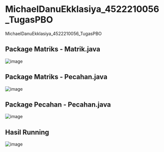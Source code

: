 # MichaelDanuEkklasiya_4522210056_TugasPBO
MichaelDanuEkklasiya_4522210056_TugasPBO

## Package Matriks - Matrik.java
![image](https://github.com/michaeldanuekklasiya-web/MichaelDanuEkklasiya_4522210056_TugasPBO/assets/88574532/1b88e9dc-d520-471c-9116-5179117a6877)

## Package Matriks - Pecahan.java
![image](https://github.com/michaeldanuekklasiya-web/MichaelDanuEkklasiya_4522210056_TugasPBO/assets/88574532/3e33aeca-3fbe-45a4-933d-4c4149c673db)

## Package Pecahan - Pecahan.java
![image](https://github.com/michaeldanuekklasiya-web/MichaelDanuEkklasiya_4522210056_TugasPBO/assets/88574532/fc90687c-e214-443c-bb42-1a883c95a153)

## Hasil Running
![image](https://github.com/michaeldanuekklasiya-web/MichaelDanuEkklasiya_4522210056_TugasPBO/assets/88574532/e89c00c5-882a-454e-8c33-8d078ba0871c)



